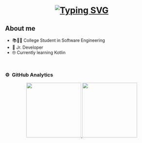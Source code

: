 <h1 align="center">
  <a href="https://git.io/typing-svg"><img src="https://readme-typing-svg.demolab.com?font=Calibri&size=40&pause=1000&color=000000&background=1A1B2700&center=true&vCenter=true&random=false&width=450&height=70&lines=Hi+there,+I+am+Manuel!+👋" alt="Typing SVG" /></a>
</h1>

## About me

- 📚👨‍💻 College Student in Software Engineering
- 🚁 Jr. Developer
- 🤓 Currently learning Kotlin
<br>

### ⚙️ &nbsp;GitHub Analytics

<p align="center">
<a href="https://github.com/ManyFlez162">
  <img height="180em" src="https://github-readme-stats-eight-theta.vercel.app/api?username=ManyFlez162&show_icons=true&theme=algolia&include_all_commits=true&count_private=true"/>
  <img height="180em" src="https://github-readme-stats-eight-theta.vercel.app/api/top-langs/?username=ManyFlez162&layout=compact&langs_count=8&theme=algolia"/>
</a>
</p>
